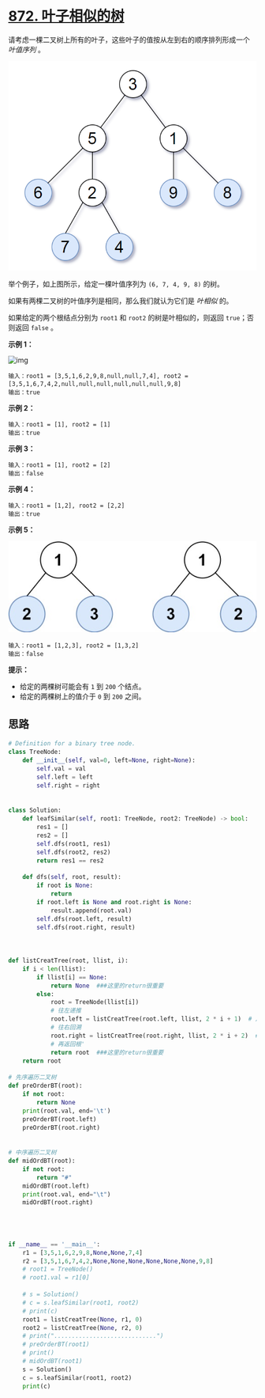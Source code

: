 # [872. 叶子相似的树](https://leetcode-cn.com/problems/leaf-similar-trees/)

请考虑一棵二叉树上所有的叶子，这些叶子的值按从左到右的顺序排列形成一个 *叶值序列* 。

![img](img/tree.png)

举个例子，如上图所示，给定一棵叶值序列为 `(6, 7, 4, 9, 8)` 的树。

如果有两棵二叉树的叶值序列是相同，那么我们就认为它们是 *叶相似* 的。

如果给定的两个根结点分别为 `root1` 和 `root2` 的树是叶相似的，则返回 `true`；否则返回 `false` 。

 

**示例 1：**

![img](https://assets.leetcode.com/uploads/2020/09/03/leaf-similar-1.jpg)

```
输入：root1 = [3,5,1,6,2,9,8,null,null,7,4], root2 = [3,5,1,6,7,4,2,null,null,null,null,null,null,9,8]
输出：true
```

**示例 2：**

```
输入：root1 = [1], root2 = [1]
输出：true
```

**示例 3：**

```
输入：root1 = [1], root2 = [2]
输出：false
```

**示例 4：**

```
输入：root1 = [1,2], root2 = [2,2]
输出：true
```

**示例 5：**

![img](img/leaf-similar-2.jpg)

```
输入：root1 = [1,2,3], root2 = [1,3,2]
输出：false
```

 

**提示：**

- 给定的两棵树可能会有 `1` 到 `200` 个结点。
- 给定的两棵树上的值介于 `0` 到 `200` 之间。

## 思路

```python
# Definition for a binary tree node.
class TreeNode:
    def __init__(self, val=0, left=None, right=None):
        self.val = val
        self.left = left
        self.right = right


class Solution:
    def leafSimilar(self, root1: TreeNode, root2: TreeNode) -> bool:
        res1 = []
        res2 = []
        self.dfs(root1, res1)
        self.dfs(root2, res2)
        return res1 == res2

    def dfs(self, root, result):
        if root is None:
            return
        if root.left is None and root.right is None:
            result.append(root.val)
        self.dfs(root.left, result)
        self.dfs(root.right, result)



def listCreatTree(root, llist, i):
    if i < len(llist):
        if llist[i] == None:
            return None  ###这里的return很重要
        else:
            root = TreeNode(llist[i])
            # 往左递推
            root.left = listCreatTree(root.left, llist, 2 * i + 1)  # 从根开始一直到最左，直至为空，
            # 往右回溯
            root.right = listCreatTree(root.right, llist, 2 * i + 2)  # 再返回上一个根，回溯右，
            # 再返回根'
            return root  ###这里的return很重要
    return root

# 先序遍历二叉树
def preOrderBT(root):
    if not root:
        return None
    print(root.val, end='\t')
    preOrderBT(root.left)
    preOrderBT(root.right)


# 中序遍历二叉树
def midOrdBT(root):
    if not root:
        return "#"
    midOrdBT(root.left)
    print(root.val, end="\t")
    midOrdBT(root.right)




if __name__ == '__main__':
    r1 = [3,5,1,6,2,9,8,None,None,7,4]
    r2 = [3,5,1,6,7,4,2,None,None,None,None,None,None,9,8]
    # root1 = TreeNode()
    # root1.val = r1[0]

    # s = Solution()
    # c = s.leafSimilar(root1, root2)
    # print(c)
    root1 = listCreatTree(None, r1, 0)
    root2 = listCreatTree(None, r2, 0)
    # print(".............................")
    # preOrderBT(root1)
    # print()
    # midOrdBT(root1)
    s = Solution()
    c = s.leafSimilar(root1, root2)
    print(c)
```